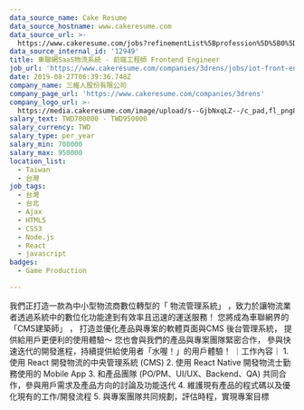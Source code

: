 ```yaml
---
data_source_name: Cake Resume
data_source_hostname: www.cakeresume.com
data_source_url: >-
  https://www.cakeresume.com/jobs?refinementList%5Bprofession%5D%5B0%5D=game-production&range%5Bsalary_range%5D%5Bmin%5D=100000
data_source_internal_id: '12949'
title: 車聯網SaaS物流系統 - 前端工程師 Frontend Engineer
job_url: 'https://www.cakeresume.com/companies/3drens/jobs/iot-front-end-engineer'
date: 2019-08-27T06:39:36.748Z
company_name: 三維人股份有限公司
company_page_url: 'https://www.cakeresume.com/companies/3drens'
company_logo_url: >-
  https://media.cakeresume.com/image/upload/s--GjbNxqLZ--/c_pad,fl_png8,h_200,w_200/v1586935769/g1ecahxyojewz5xdadrk.png
salary_text: TWD700000 - TWD950000
salary_currency: TWD
salary_type: per_year
salary_min: 700000
salary_max: 950000
location_list:
  - Taiwan
  - 台灣
job_tags:
  - 台灣
  - 台北
  - Ajax
  - HTML5
  - CSS3
  - Node.js
  - React
  - javascript
badges:
  - Game Production

---
```


我們正打造一款為中小型物流商數位轉型的「 物流管理系統」 ，致力於讓物流業者透過系統中的數位化功能達到有效率且迅速的運送服務！ 您將成為車聯網界的 「CMS建築師」 ， 打造並優化產品與專案的軟體頁面與CMS 後台管理系統， 提供給用戶更便利的使用體驗～ 您也會與我們的產品與專案團隊緊密合作， 參與快速迭代的開發進程，持續提供給使用者「水喔！」的用戶體驗！ ｜工作內容｜ 1. 使⽤ React 開發物流的中央管理系統 (CMS) 2. 使⽤ React Native 開發物流⼠勤務使用的 Mobile App 3. 和產品團隊 (PO/PM、UI/UX、Backend、QA) 共同合作，參與⽤戶需求及產品⽅向的討論及功能迭代 4. 維護現有產品的程式碼以及優化現有的⼯作/開發流程 5. 與專案團隊共同規劃，評估時程，實現專案⽬標